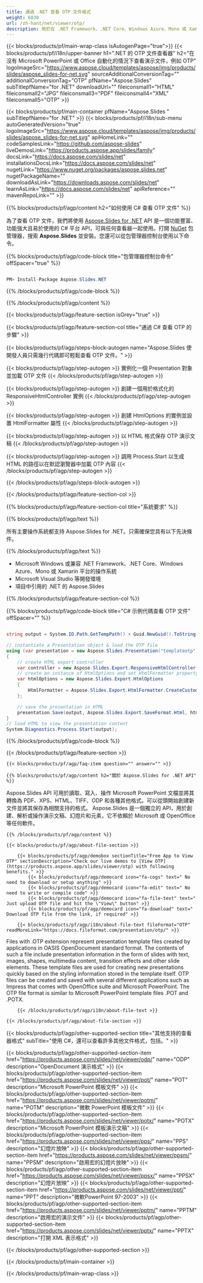 ```yaml
---
title: 通過 .NET 查看 OTP 文件格式
weight: 6830
url: /zh-hant/net/viewer/otp/ 
description: 用於在 .NET Framework、.NET Core、Windows Azure、Mono 或 Xamarin 平台上加載、呈現和顯示 OTP 文檔的 C# 源代碼。
---
```


{{< blocks/products/pf/main-wrap-class isAutogenPage="true">}}
{{< blocks/products/pf/i18n/upper-banner h1=".NET 的 OTP 文件查看器" h2="在沒有 Microsoft PowerPoint 或 Office 自動化的情況下查看演示文件，例如 OTP" logoImageSrc="https://www.aspose.cloud/templates/aspose/img/products/slides/aspose_slides-for-net.svg" sourceAdditionalConversionTag="" additionalConversionTag="OTP" pfName="Aspose.Slides" subTitlepfName="for .NET" downloadUrl="" fileiconsmall1="HTML" fileiconsmall2="JPG" fileiconsmall3="PDF" fileiconsmall4="XML" fileiconsmall5="OTP" >}}

{{< blocks/products/pf/main-container pfName="Aspose.Slides " subTitlepfName="for .NET" >}}
{{< blocks/products/pf/i18n/sub-menu autoGeneratedVersion="true" logoImageSrc="https://www.aspose.cloud/templates/aspose/img/products/slides/aspose_slides-for-net.svg" apiHomeLink="" codeSamplesLink="https://github.com/aspose-slides" liveDemosLink="https://products.aspose.app/slides/family" docsLink="https://docs.aspose.com/slides/net" installationsDocsLink="https://docs.aspose.com/slides/net" nugetLink="https://www.nuget.org/packages/aspose.slides.net" nugetPackageName="" downloadAsLink="https://downloads.aspose.com/slides/net" learnAsLink="https://docs.aspose.com/slides/net" apiReference="" mavenRepoLink="" >}}

{{% blocks/products/pf/agp/content h2="如何使用 C# 查看 OTP 文件" %}}

 為了查看 OTP 文件，我們將使用
 [Aspose.Slides for .NET](https://products.aspose.com/slides/net)
 API 是一個功能豐富、功能強大且易於使用的 C# 平台 API，可與任何查看器一起使用。打開
 [NuGet](https://www.nuget.org/packages/aspose.slides.net)
 包管理器，搜索
 **Aspose.Slides**
 並安裝。您還可以從包管理器控制台使用以下命令。

{{% blocks/products/pf/agp/code-block title="包管理器控制台命令" offSpacer="true" %}}

```cs

PM> Install-Package Aspose.Slides.NET

```

{{% /blocks/products/pf/agp/code-block %}}

{{% /blocks/products/pf/agp/content %}}

{{< blocks/products/pf/agp/feature-section isGrey="true" >}}


{{< blocks/products/pf/agp/feature-section-col title="通過 C# 查看 OTP 的步驟" >}}

{{< blocks/products/pf/agp/steps-block-autogen name="Aspose.Slides 使開發人員只需幾行代碼即可輕鬆查看 OTP 文件。" >}}

{{< blocks/products/pf/agp/step-autogen >}}
實例化一個 Presentation 對象並加載 OTP 文件
{{< /blocks/products/pf/agp/step-autogen >}}

{{< blocks/products/pf/agp/step-autogen >}}
創建一個用於格式化的 ResponsiveHtmlController 實例
{{< /blocks/products/pf/agp/step-autogen >}}

{{< blocks/products/pf/agp/step-autogen >}}
創建 HtmlOptions 的實例並設置 HtmlFormatter 屬性
{{< /blocks/products/pf/agp/step-autogen >}}

{{< blocks/products/pf/agp/step-autogen >}}
以 HTML 格式保存 OTP 演示文稿
{{< /blocks/products/pf/agp/step-autogen >}}

{{< blocks/products/pf/agp/step-autogen >}}
調用 Process.Start 以生成 HTML 的路徑以在默認瀏覽器中加載 OTP 內容
{{< /blocks/products/pf/agp/step-autogen >}}

{{< /blocks/products/pf/agp/steps-block-autogen >}}

{{< /blocks/products/pf/agp/feature-section-col >}}

{{% blocks/products/pf/agp/feature-section-col title="系統要求" %}}

{{% blocks/products/pf/agp/text %}}

 所有主要操作系統都支持 Aspose.Slides for .NET。只需確保您具有以下先決條件。

{{% /blocks/products/pf/agp/text %}}

- Microsoft Windows 或兼容 .NET Framework、.NET Core、Windows Azure、Mono 或 Xamarin 平台的操作系統
- Microsoft Visual Studio 等開發環境
- 項目中引用的 .NET 的 Aspose.Slides

{{% /blocks/products/pf/agp/feature-section-col %}}

{{% blocks/products/pf/agp/code-block title="C# 示例代碼查看 OTP 文件" offSpacer="" %}}

```cs

string output = System.IO.Path.GetTempPath() + Guid.NewGuid().ToString() + ".html";

// instantiate a Presentation object & load the OTP file
using (var presentation = new Aspose.Slides.Presentation("templateotp"))
{
    // create HTML export controller
    var controller = new Aspose.Slides.Export.ResponsiveHtmlController();
    // create an instance of HtmlOptions and set HtmlFormatter property
    var htmlOptions = new Aspose.Slides.Export.HtmlOptions 
    { 
        HtmlFormatter = Aspose.Slides.Export.HtmlFormatter.CreateCustomFormatter(controller) 
    };

    // save the presentation in HTML
    presentation.Save(output, Aspose.Slides.Export.SaveFormat.Html, htmlOptions);
}
// load HTML to view the presentation content
System.Diagnostics.Process.Start(output);

```

{{% /blocks/products/pf/agp/code-block %}}

{{< /blocks/products/pf/agp/feature-section >}}

    {{< blocks/products/pf/agp/faq-item question="" answer="" >}}
 

<!-- aboutfile Starts -->

    {{% blocks/products/pf/agp/content h2="關於 Aspose.Slides for .NET API" %}}

 Aspose.Slides API 可用於讀取、寫入、操作 Microsoft PowerPoint 文檔並將其轉換為 PDF、XPS、HTML、TIFF、ODP 和各種其他格式。可以從頭開始創建新文件並將其保存為相關支持的格式。 Aspose.Slides 是一個獨立的 API，用於創建、解析或操作演示文稿、幻燈片和元素，它不依賴於 Microsoft 或 OpenOffice 等任何軟件。  



    {{% /blocks/products/pf/agp/content %}}

    {{< blocks/products/pf/agp/about-file-section >}}

        {{< blocks/products/pf/agp/demobox sectionTitle="Free App to View OTP" sectionDescription="Check our live demos to [View OTP](https://products.aspose.app/slides/viewer/otp) with following benefits." >}}
            {{< blocks/products/pf/agp/democard icon="fa-cogs" text=" No need to download or setup anything" >}}
            {{< blocks/products/pf/agp/democard icon="fa-edit" text=" No need to write or compile code" >}}
            {{< blocks/products/pf/agp/democard icon="fa-file-text" text=" Just upload OTP file and hit the \"View\" button" >}}
            {{< blocks/products/pf/agp/democard icon="fa-download" text=" Download OTP file from the link, if required" >}}

        {{< blocks/products/pf/agp/i18n/about-file-text fileFormat="OTP" readMoreLink="https://docs.fileformat.com/presentation/otp/" >}}
Files with .OTP extension represent presentation template files created by applications in OASIS OpenDocument standard format. The contents of such a file include presentation information in the form of slides with text, images, shapes, multimedia content, transition effects and other slide elements. These template files are used for creating new presentations quickly based on the styling information stored in the template itself. OTP files can be created and saved with several different applications such as Impress that comes with OpenOffice suite and Microsoft PowerPoint. The OTP file format is similar to Microsoft PowerPoint template files .POT and .POTX.

        {{< /blocks/products/pf/agp/i18n/about-file-text >}}

    {{< /blocks/products/pf/agp/about-file-section >}}

<!-- aboutfile Ends -->

{{< blocks/products/pf/agp/other-supported-section title="其他支持的查看器格式" subTitle="使用 C#，還可以查看許多其他文件格式，包括。" >}}

{{< blocks/products/pf/agp/other-supported-section-item href="https://products.aspose.com/slides/net/viewer/odp/" name="ODP" description="OpenDocument 演示格式" >}}
{{< blocks/products/pf/agp/other-supported-section-item href="https://products.aspose.com/slides/net/viewer/pot/" name="POT" description="Microsoft PowerPoint 模板文件" >}}
{{< blocks/products/pf/agp/other-supported-section-item href="https://products.aspose.com/slides/net/viewer/potm/" name="POTM" description="微軟 PowerPoint 模板文件" >}}
{{< blocks/products/pf/agp/other-supported-section-item href="https://products.aspose.com/slides/net/viewer/potx/" name="POTX" description="Microsoft PowerPoint 模板演示文稿" >}}
{{< blocks/products/pf/agp/other-supported-section-item href="https://products.aspose.com/slides/net/viewer/pps/" name="PPS" description="幻燈片放映" >}}
{{< blocks/products/pf/agp/other-supported-section-item href="https://products.aspose.com/slides/net/viewer/ppsm/" name="PPSM" description="啟用宏的幻燈片放映" >}}
{{< blocks/products/pf/agp/other-supported-section-item href="https://products.aspose.com/slides/net/viewer/ppsx/" name="PPSX" description="幻燈片放映" >}}
{{< blocks/products/pf/agp/other-supported-section-item href="https://products.aspose.com/slides/net/viewer/ppt/" name="PPT" description="微軟PowerPoint 97-2003" >}}
{{< blocks/products/pf/agp/other-supported-section-item href="https://products.aspose.com/slides/net/viewer/pptm/" name="PPTM" description="啟用宏的演示文件" >}}
{{< blocks/products/pf/agp/other-supported-section-item href="https://products.aspose.com/slides/net/viewer/pptx/" name="PPTX" description="打開 XML 表示格式" >}}

{{< /blocks/products/pf/agp/other-supported-section >}}

{{< /blocks/products/pf/main-container >}}
    
{{< /blocks/products/pf/main-wrap-class >}}